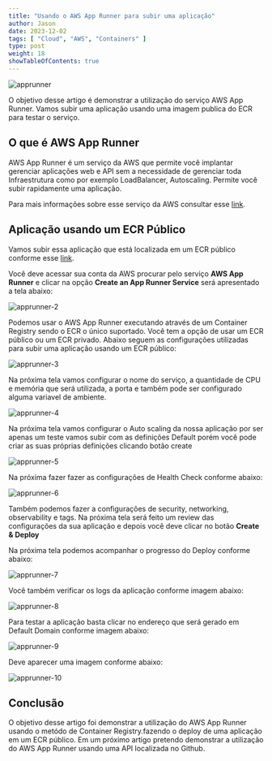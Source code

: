 ```yaml
---
title: "Usando o AWS App Runner para subir uma aplicação"
author: Jason
date: 2023-12-02
tags: [ "Cloud", "AWS", "Containers" ]
type: post
weight: 18
showTableOfContents: true
---
```


![apprunner](https://jjasonhenrique.github.io/blog/images/apprunner.jpg)

O objetivo desse artigo é demonstrar a utilização do serviço AWS App
Runner. Vamos subir uma aplicação usando uma imagem publica do ECR para
testar o serviço.

## O que é AWS App Runner 

AWS App Runner é um serviço da AWS que permite você implantar gerenciar
aplicações web e API sem a necessidade de gerenciar toda Infraestrutura
como por exemplo LoadBalancer, Autoscaling. Permite você subir
rapidamente uma aplicação.

Para mais informações sobre esse serviço da AWS consultar esse
[link](https://aws.amazon.com/pt/apprunner/).

## Aplicação usando um ECR Público 

Vamos subir essa aplicação que está localizada em um ECR público
conforme esse
[link](https://gallery.ecr.aws/aws-containers/hello-app-runner).

Você deve acessar sua conta da AWS procurar pelo serviço **AWS App
Runner** e clicar na opção **Create an App Runner Service** será
apresentado a tela abaixo:

![apprunner-2](https://jjasonhenrique.github.io/blog/images/apprunner-2.jpg)

Podemos usar o AWS App Runner executando através de um Container
Registry sendo o ECR o único suportado. Você tem a opção de usar um ECR
público ou um ECR privado. Abaixo seguem as configurações utilizadas
para subir uma aplicação usando um ECR público:

![apprunner-3](https://jjasonhenrique.github.io/blog/images/apprunner-3.jpg)

Na próxima tela vamos configurar o nome do serviço, a quantidade de CPU
e memória que será utilizada, a porta e também pode ser configurado
alguma variavel de ambiente.

![apprunner-4](https://jjasonhenrique.github.io/blog/images/apprunner-4.jpg)

Na próxima tela vamos configurar o Auto scaling da nossa aplicação por
ser apenas um teste vamos subir com as definições Default porém você
pode criar as suas próprias definições clicando botão create

![apprunner-5](https://jjasonhenrique.github.io/blog/images/apprunner-5.jpg)

Na próxima fazer fazer as configurações de Health Check conforme abaixo:

![apprunner-6](https://jjasonhenrique.github.io/blog/images/apprunner-6.jpg)

Também podemos fazer a configurações de security, networking,
observability e tags. Na próxima tela será feito um review das
configurações da sua aplicação e depois você deve clicar no botão
**Create & Deploy**

Na próxima tela podemos acompanhar o progresso do Deploy conforme
abaixo:

![apprunner-7](https://jjasonhenrique.github.io/blog/images/apprunner-7.jpg)

Você também verificar os logs da aplicação conforme imagem abaixo:

![apprunner-8](https://jjasonhenrique.github.io/blog/images/apprunner-8.jpg)

Para testar a aplicação basta clicar no endereço que será gerado em
Default Domain conforme imagem abaixo:

![apprunner-9](https://jjasonhenrique.github.io/blog/images/apprunner-9.jpg)

Deve aparecer uma imagem conforme abaixo:

![apprunner-10](https://jjasonhenrique.github.io/blog/images/apprunner-10.jpg)

## Conclusão 

O objetivo desse artigo foi demonstrar a utilização do AWS App Runner
usando o metódo de Container Registry.fazendo o deploy de uma aplicação
em um ECR público. Em um próximo artigo pretendo demonstrar a utilização
do AWS App Runner usando uma API localizada no Github.
